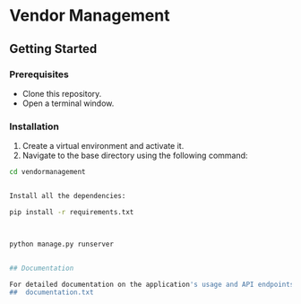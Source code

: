 # Vendor Management

## Getting Started

### Prerequisites

* Clone this repository.
* Open a terminal window.

### Installation

1. Create a virtual environment and activate it.
2. Navigate to the base directory using the following command:

```bash
cd vendormanagement


Install all the dependencies:

pip install -r requirements.txt



python manage.py runserver


## Documentation

For detailed documentation on the application's usage and API endpoints, please refer to the provided documentation file.
##  documentation.txt